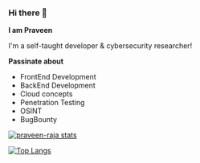 ### Hi there 👋

**I am Praveen**

I'm a self-taught developer & cybersecurity researcher!

**Passinate about**

- FrontEnd Development
- BackEnd Development
- Cloud concepts
- Penetration Testing
- OSINT
- BugBounty

[![praveen-raja stats](https://github-readme-stats.vercel.app/api?username=praveen-raja&show_icons=true&theme=onedark&count_private=true)](https://github.com/praveen-raja)

[![Top Langs](https://github-readme-stats.vercel.app/api/top-langs/?username=praveen-raja&theme=onedark)](https://github.com/anuraghazra/github-readme-stats)
